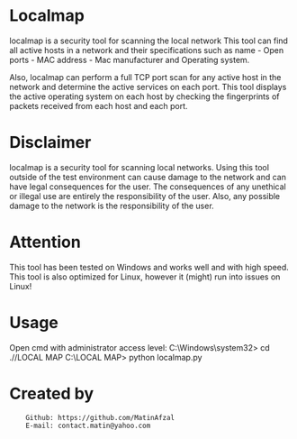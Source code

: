 # Localmap
localmap is a security tool for scanning the local network This tool can find all active hosts in a network and their specifications such as name - Open ports - MAC address - Mac manufacturer and Operating system.

Also, localmap can perform a full TCP port scan for any active host in the network and determine the active services on each port.
This tool displays the active operating system on each host by checking the fingerprints of packets received from each host and each port.

# Disclaimer
localmap is a security tool for scanning local networks. Using this tool outside of the test environment can cause damage to the network and can have legal consequences for the user.
The consequences of any unethical or illegal use are entirely the responsibility of the user.
Also, any possible damage to the network is the responsibility of the user.

# Attention
This tool has been tested on Windows and works well and with high speed. This tool is also optimized for Linux, however it (might) run into issues on Linux!

# Usage
Open cmd with administrator access level:
	C:\Windows\system32> cd ./<path>/LOCAL MAP
	C:\LOCAL MAP> python localmap.py
  
  # Created by
        Github: https://github.com/MatinAfzal
        E-mail: contact.matin@yahoo.com
